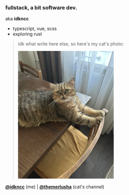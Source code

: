 ### fullstack, a bit software dev.

aka **idkncc**

- typescript, vue, scss
- exploring rust

> idk what write here else, so here's my cat's photo:
> 
> <img src="cat.png" width="300">

[**@idkncc**](https://t.me/idkncc) (me) | [**@themerlusha**](https://t.me/themerlusha) (cat's channel)
